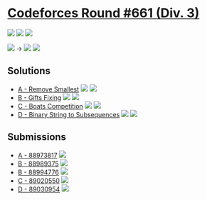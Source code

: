 # [Codeforces Round #661 (Div. 3)](https://codeforces.com/contest/1399)

![](https://img.shields.io/badge/Participation-1-blueviolet)
![](https://img.shields.io/badge/Rank-2242-orange)
![](https://img.shields.io/badge/Penalty-195-red)

![](https://img.shields.io/badge/Unrated-0-white) →
![](https://img.shields.io/badge/Newbie-535-lightgrey)
![](https://img.shields.io/badge/-%2B535-green)

## Solutions
* [A - Remove Smallest](https://codeforces.com/contest/1399/problem/A)
![](https://img.shields.io/badge/Time-00%3A12-yellowgreen)
![](https://img.shields.io/badge/Penalty-12-red)
* [B - Gifts Fixing](https://codeforces.com/contest/1399/problem/B)
![](https://img.shields.io/badge/Time-00%3A31-yellowgreen)
![](https://img.shields.io/badge/Penalty-31-red)
* [C - Boats Competition](https://codeforces.com/contest/1399/problem/C)
![](https://img.shields.io/badge/Time-01%3A07-yellowgreen)
![](https://img.shields.io/badge/Penalty-67-red)
* [D - Binary String to Subsequences](https://codeforces.com/contest/1399/problem/D)
![](https://img.shields.io/badge/Time-01%3A25-yellowgreen)
![](https://img.shields.io/badge/Penalty-85-red)

## Submissions
* [A - 88973817](https://codeforces.com/contest/1399/submission/88973817)
![](https://img.shields.io/badge/-Accepted-brightgreen)
* [B - 88989375](https://codeforces.com/contest/1399/submission/88989375)
![](https://img.shields.io/badge/-Wrong%20answer%20on%20test%201-yellow)
* [B - 88994776](https://codeforces.com/contest/1399/submission/88994776)
![](https://img.shields.io/badge/-Accepted-brightgreen)
* [C - 89020550](https://codeforces.com/contest/1399/submission/89020550)
![](https://img.shields.io/badge/-Accepted-brightgreen)
* [D - 89030954](https://codeforces.com/contest/1399/submission/89030954)
![](https://img.shields.io/badge/-Accepted-brightgreen)
